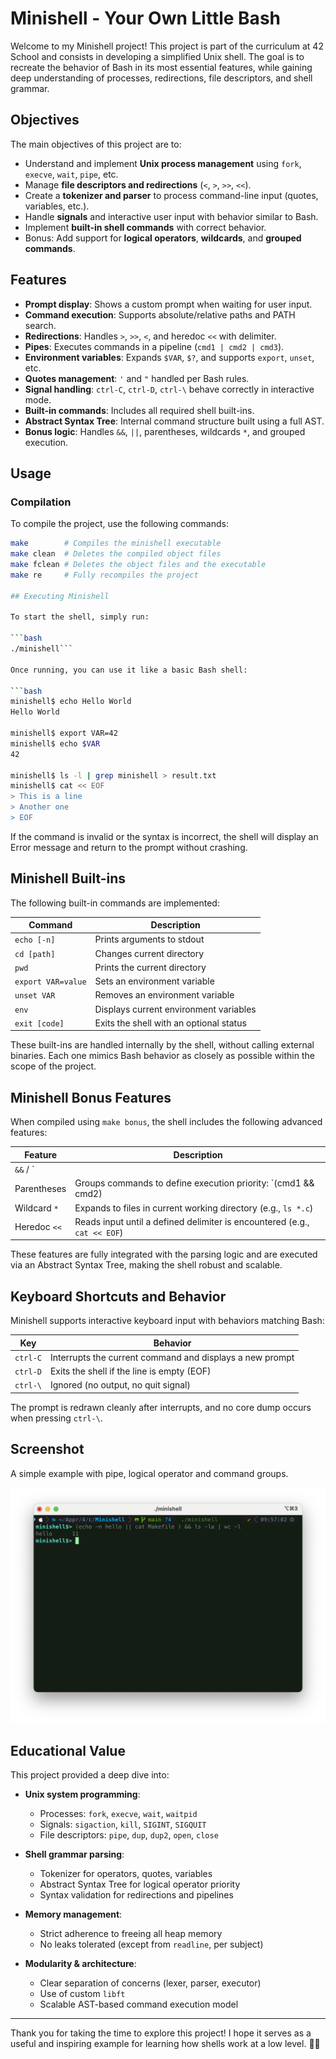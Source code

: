 # Minishell - Your Own Little Bash

Welcome to my Minishell project! This project is part of the curriculum at 42 School and consists in developing a simplified Unix shell. The goal is to recreate the behavior of Bash in its most essential features, while gaining deep understanding of processes, redirections, file descriptors, and shell grammar.

## Objectives

The main objectives of this project are to:

- Understand and implement **Unix process management** using `fork`, `execve`, `wait`, `pipe`, etc.
- Manage **file descriptors and redirections** (`<`, `>`, `>>`, `<<`).
- Create a **tokenizer and parser** to process command-line input (quotes, variables, etc.).
- Handle **signals** and interactive user input with behavior similar to Bash.
- Implement **built-in shell commands** with correct behavior.
- Bonus: Add support for **logical operators**, **wildcards**, and **grouped commands**.

## Features

- **Prompt display**: Shows a custom prompt when waiting for user input.
- **Command execution**: Supports absolute/relative paths and PATH search.
- **Redirections**: Handles `>`, `>>`, `<`, and heredoc `<<` with delimiter.
- **Pipes**: Executes commands in a pipeline (`cmd1 | cmd2 | cmd3`).
- **Environment variables**: Expands `$VAR`, `$?`, and supports `export`, `unset`, etc.
- **Quotes management**: `'` and `"` handled per Bash rules.
- **Signal handling**: `ctrl-C`, `ctrl-D`, `ctrl-\` behave correctly in interactive mode.
- **Built-in commands**: Includes all required shell built-ins.
- **Abstract Syntax Tree**: Internal command structure built using a full AST.
- **Bonus logic**: Handles `&&`, `||`, parentheses, wildcards `*`, and grouped execution.

## Usage

### Compilation

To compile the project, use the following commands:

```bash
make        # Compiles the minishell executable
make clean  # Deletes the compiled object files
make fclean # Deletes the object files and the executable
make re     # Fully recompiles the project

## Executing Minishell

To start the shell, simply run:

```bash
./minishell```

Once running, you can use it like a basic Bash shell:

```bash
minishell$ echo Hello World
Hello World

minishell$ export VAR=42
minishell$ echo $VAR
42

minishell$ ls -l | grep minishell > result.txt
minishell$ cat << EOF
> This is a line
> Another one
> EOF
```

If the command is invalid or the syntax is incorrect, the shell will display an Error message and return to the prompt without crashing.

## Minishell Built-ins

The following built-in commands are implemented:

| Command             | Description                             |
|---------------------|-----------------------------------------|
| `echo [-n]`         | Prints arguments to stdout              |
| `cd [path]`         | Changes current directory               |
| `pwd`               | Prints the current directory            |
| `export VAR=value`  | Sets an environment variable            |
| `unset VAR`         | Removes an environment variable         |
| `env`               | Displays current environment variables  |
| `exit [code]`       | Exits the shell with an optional status |

These built-ins are handled internally by the shell, without calling external binaries. Each one mimics Bash behavior as closely as possible within the scope of the project.

## Minishell Bonus Features

When compiled using `make bonus`, the shell includes the following advanced features:

| Feature             | Description                                                                 |
|---------------------|-----------------------------------------------------------------------------|
| `&&` / `||`         | Executes commands conditionally based on previous success/failure           |
| Parentheses         | Groups commands to define execution priority: `(cmd1 && cmd2) || cmd3`      |
| Wildcard `*`        | Expands to files in current working directory (e.g., `ls *.c`)               |
| Heredoc `<<`        | Reads input until a defined delimiter is encountered (e.g., `cat << EOF`)   |

These features are fully integrated with the parsing logic and are executed via an Abstract Syntax Tree, making the shell robust and scalable.

## Keyboard Shortcuts and Behavior

Minishell supports interactive keyboard input with behaviors matching Bash:

| Key        | Behavior                                                  |
|------------|-----------------------------------------------------------|
| `ctrl-C`   | Interrupts the current command and displays a new prompt  |
| `ctrl-D`   | Exits the shell if the line is empty (EOF)                |
| `ctrl-\`   | Ignored (no output, no quit signal)                       |

The prompt is redrawn cleanly after interrupts, and no core dump occurs when pressing `ctrl-\`.

## Screenshot

A simple example with pipe, logical operator and command groups.

![Minishell Screenshot](https://github.com/Trolent/Minishell/blob/main/image/Capture%20d%E2%80%99%C3%A9cran%202025-04-12%20%C3%A0%2010.00.10.png)


## Educational Value

This project provided a deep dive into:

- **Unix system programming**:
  - Processes: `fork`, `execve`, `wait`, `waitpid`
  - Signals: `sigaction`, `kill`, `SIGINT`, `SIGQUIT`
  - File descriptors: `pipe`, `dup`, `dup2`, `open`, `close`

- **Shell grammar parsing**:
  - Tokenizer for operators, quotes, variables
  - Abstract Syntax Tree for logical operator priority
  - Syntax validation for redirections and pipelines

- **Memory management**:
  - Strict adherence to freeing all heap memory
  - No leaks tolerated (except from `readline`, per subject)

- **Modularity & architecture**:
  - Clear separation of concerns (lexer, parser, executor)
  - Use of custom `libft`
  - Scalable AST-based command execution model

---

Thank you for taking the time to explore this project! I hope it serves as a useful and inspiring example for learning how shells work at a low level. 🐚✨



